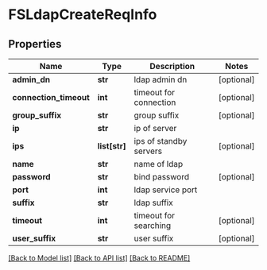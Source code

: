 # FSLdapCreateReqInfo

## Properties
Name | Type | Description | Notes
------------ | ------------- | ------------- | -------------
**admin_dn** | **str** | ldap admin dn | [optional] 
**connection_timeout** | **int** | timeout for connection | [optional] 
**group_suffix** | **str** | group suffix | [optional] 
**ip** | **str** | ip of server | 
**ips** | **list[str]** | ips of standby servers | [optional] 
**name** | **str** | name of ldap | 
**password** | **str** | bind password | [optional] 
**port** | **int** | ldap service port | 
**suffix** | **str** | ldap suffix | 
**timeout** | **int** | timeout for searching | [optional] 
**user_suffix** | **str** | user suffix | [optional] 

[[Back to Model list]](../README.md#documentation-for-models) [[Back to API list]](../README.md#documentation-for-api-endpoints) [[Back to README]](../README.md)



